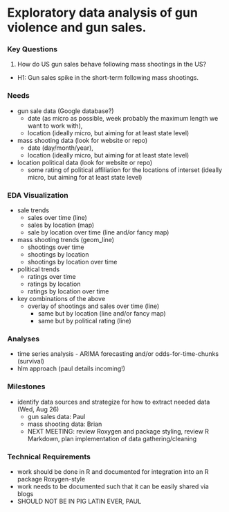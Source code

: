 # Exploratory data analysis of gun violence and gun sales.

### Key Questions
1. How do US gun sales behave following mass shootings in the US?
  * H1: Gun sales spike in the short-term following mass shootings.

### Needs
* gun sale data (Google database?)
  * date (as micro as possible, week probably the maximum length we want to work with), 
  * location (ideally micro, but aiming for at least state level)
* mass shooting data (look for website or repo)
  * date (day/month/year), 
  * location (ideally micro, but aiming for at least state level)
* location political data (look for website or repo)
  * some rating of political affiliation for the locations of interset (ideally micro, but aiming for at least state level)

### EDA Visualization
* sale trends
  * sales over time (line)
  * sales by location (map)
  * sale by location over time (line and/or fancy map)
* mass shooting trends (geom_line)
  * shootings over time
  * shootings by location
  * shootings by location over time
* political trends
  * ratings over time
  * ratings by location
  * ratings by location over time
* key combinations of the above
  * overlay of shootings and sales over time (line)
    * same but by location (line and/or fancy map)
    * same but by political rating (line)

### Analyses
* time series analysis - ARIMA forecasting and/or odds-for-time-chunks (survival)
* hlm approach (paul details incoming!)

### Milestones
* identify data sources and strategize for how to extract needed data (Wed, Aug 26)
  * gun sales data: Paul
  * mass shooting data: Brian
  * NEXT MEETING: review Roxygen and package styling, review R Markdown, plan implementation of data gathering/cleaning

### Technical Requirements
* work should be done in R and documented for integration into an R package Roxygen-style
* work needs to be documented such that it can be easily shared via blogs
* SHOULD NOT BE IN PIG LATIN EVER, PAUL
